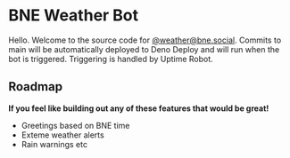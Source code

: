 # BNE Weather Bot

Hello. Welcome to the source code for [@weather@bne.social](https://bne.social/@weather). Commits to main will be automatically deployed to Deno Deploy and will run when the bot is triggered. Triggering is handled by Uptime Robot.

## Roadmap

**If you feel like building out any of these features that would be great!**

* Greetings based on BNE time
* Exteme weather alerts
* Rain warnings etc
